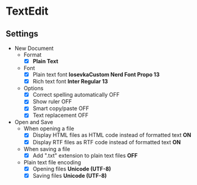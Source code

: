 # TextEdit

## Settings

- New Document
	- Format
		- [x] **Plain Text**
	- Font
		- [x] Plain text font **IosevkaCustom Nerd Font Propo 13**
		- [x] Rich text font **Inter Regular 13**
	- Options
		- [x] Correct spelling automatically OFF
		- [x] Show ruler OFF
		- [x] Smart copy/paste OFF
		- [x] Text replacement OFF
- Open and Save
	- When opening a file
		- [x] Display HTML files as HTML code instead of formatted text **ON**
		- [x] Display RTF files as RTF code instead of formatted text **ON**
	- When saving a file
		- [x] Add ".txt" extension to plain text files **OFF**
	- Plain text file encoding
		- [x] Opening files **Unicode (UTF-8)**
		- [x] Saving files **Unicode (UTF-8)**